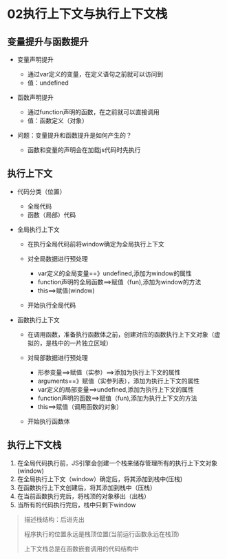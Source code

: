 # 02执行上下文与执行上下文栈

## 变量提升与函数提升

* 变量声明提升
  * 通过var定义的变量，在定义语句之前就可以访问到
  * 值：undefined

* 函数声明提升
  * 通过function声明的函数，在之前就可以直接调用
  * 值：函数定义（对象）

* 问题：变量提升和函数提升是如何产生的？
  * 函数和变量的声明会在加载js代码时先执行

## 执行上下文

* 代码分类（位置）
  * 全局代码
  * 函数（局部）代码

* 全局执行上下文

  * 在执行全局代码前将window确定为全局执行上下文
  * 对全局数据进行预处理
    * var定义的全局变量==》undefined,添加为window的属性
    * function声明的全局函数==>赋值（fun),添加为window的方法
    * this==>赋值(window)

  * 开始执行全局代码

* 函数执行上下文

  * 在调用函数，准备执行函数体之前，创建对应的函数执行上下文对象（虚拟的，是栈中的一片独立区域）
  * 对局部数据进行预处理
    * 形参变量==>赋值（实参）==>添加为执行上下文的属性
    * arguments==》赋值（实参列表），添加为执行上下文的属性
    * var定义的局部变量==>undefined,添加为执行上下文的属性
    * function声明的函数==>赋值（fun),添加为执行上下文的方法
    * this==>赋值（调用函数的对象）

  * 开始执行函数体

## 执行上下文栈

1. 在全局代码执行前，JS引擎会创建一个栈来储存管理所有的执行上下文对象(window)
2. 在全局执行上下文（window）确定后，将其添加到栈中(压栈)
3. 在函数执行上下文创建后，将其添加到栈中（压栈）
4. 在当前函数执行完后，将栈顶的对象移出（出栈）
5.  当所有的代码执行完后，栈中只剩下window

> 描述栈结构：后进先出
>
> 程序执行的位置永远是栈顶位置(当前运行函数永远在栈顶)
>
> 上下文栈总是在函数嵌套调用的代码结构中 

